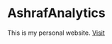 # AshrafAnalytics

This is my personal website.
<a href="https://bhumika247.github.io/AshrafAnalytics/"> Visit </a>
